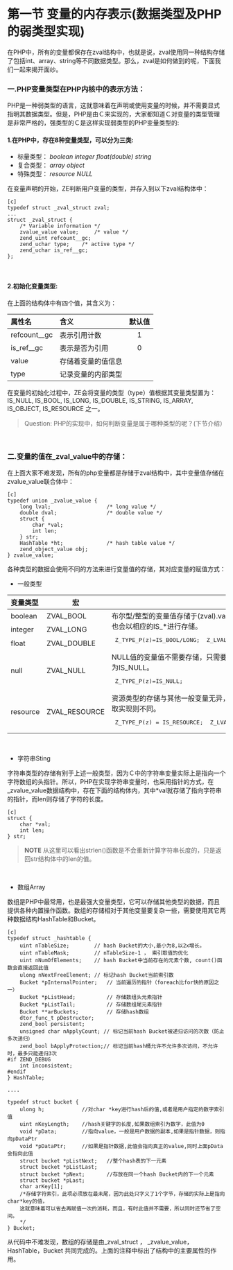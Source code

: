 # 第一节 变量的内存表示(数据类型及PHP的弱类型实现)

在PHP中，所有的变量都保存在zval结构中，也就是说，zval使用同一种结构存储了包括int、array、string等不同数据类型。那么，zval是如何做到的呢，下面我们一起来揭开面纱。

### 一.PHP变量类型在PHP内核中的表示方法：
PHP是一种弱类型的语言，这就意味着在声明或使用变量的时候，并不需要显式指明其数据类型。但是，PHP是由Ｃ来实现的，大家都知道Ｃ对变量的类型管理是非常严格的，强类型的Ｃ是这样实现弱类型的PHP变量类型的:
#### 1.在PHP中，存在8种变量类型，可以分为三类:
* 标量类型： *boolean*   *integer*   *float(double)*   *string*
* 复合类型： *array*   *object*
* 特殊类型： *resource*   *NULL*

在变量声明的开始，ZE判断用户变量的类型，并存入到以下zval结构体中：

	[c]
	typedef struct _zval_struct zval;
	...
	struct _zval_struct {
		/* Variable information */
		zvalue_value value;     /* value */
		zend_uint refcount__gc;
		zend_uchar type;    /* active type */
		zend_uchar is_ref__gc;
	};

<br />

#### 2.初始化变量类型:
在上面的结构体中有四个值，其含义为：

| 属性名  |  含义 | 默认值 |
|:------------|:------------|:----------------:|
|refcount__gc      |	表示引用计数|1 	|
|is_ref__gc	  | 表示是否为引用|0	|
|value 		  |	存储着变量的值信息			||
|type 		  |	记录变量的内部类型			||

在变量的初始化过程中，ZE会将变量的类型（type）值根据其变量类型置为：IS_NULL, IS_BOOL, IS_LONG, IS_DOUBLE, IS_STRING, IS_ARRAY, IS_OBJECT, IS_RESOURCE 之一。


>Question:  PHP的实现中，如何判断变量是属于哪种类型的呢？(下节介绍）

<br />

### 二.变量的值在_zval_value中的存储：

在上面大家不难发现，所有的php变量都是存储于zval结构中，其中变量值存储在zvalue_value联合体中：

	[c]
	typedef union _zvalue_value {
		long lval;                  /* long value */
		double dval;                /* double value */
		struct {
			char *val;
			int len;
		} str;
		HashTable *ht;              /* hash table value */
		zend_object_value obj;
	} zvalue_value;

	
各种类型的数据会使用不同的方法来进行变量值的存储，其对应变量的赋值方式：
	
* 一般类型

<table>
<thead>
<tr>
  <th align="left">变量类型</th>
  <th align="center">宏</th>
  <th align="left"></th>
</tr>
</thead>
<tbody>
<tr>
  <td align="left">boolean</td>
  <td align="left">ZVAL_BOOL</td>
  <td align="left" rowspan='3'>
	布尔型/整型的变量值存储于(zval).value.lval中,其类型也会以相应的IS_*进行存储。
	<pre class="c"> Z_TYPE_P(z)=IS_BOOL/LONG;  Z_LVAL_P(z)=((b)!=0); </pre>
</td>
</tr>
<tr>
  <td align="left">integer</td>
  <td align="left">ZVAL_LONG</td>
</tr>
<tr>
  <td align="left">float</td>
  <td align="left">ZVAL_DOUBLE</td>
</tr>
<tr>
  <td align="left">null</td>
  <td align="left">ZVAL_NULL</td>
  <td align="left" >
	NULL值的变量值不需要存储，只需要把(zval).type标为IS_NULL。
	<pre class="c"> Z_TYPE_P(z)=IS_NULL; </pre>
	</td>
</tr>
<tr>
  <td align="left">resource</td>
  <td align="left">ZVAL_RESOURCE</td>
  <td align="left" >
	资源类型的存储与其他一般变量无异，但其初始化及存取实现则不同。
	<pre class="c"> Z_TYPE_P(z) = IS_RESOURCE;  Z_LVAL_P(z) = l; </pre>
	</td>
</tr>
</tbody>
</table>

<br />

* 字符串Sting

字符串类型的存储有别于上述一般类型，因为Ｃ中的字符串变量实际上是指向一个字符数组的头指针。所以，PHP在实现字符串变量时，也采用指针的方式，在_zvalue_value数据结构中，存在下面的结构体内，其中*val就存储了指向字符串的指针，而len则存储了字符的长度。

	[c]
	struct {
		char *val;
		int len;
	} str;

>**NOTE**
> 从这里可以看出strlen()函数是不会重新计算字符串长度的，只是返回str结构体中的len的值。

<br />

* 数组Array

数组是PHP中最常用，也是最强大变量类型，它可以存储其他类型的数据，而且提供各种内置操作函数。数组的存储相对于其他变量要复杂一些，需要使用其它两种数据结构HashTable和Bucket。

	[c]
	typedef struct _hashtable { 
		uint nTableSize;    	// hash Bucket的大小,最小为8,以2x增长。
		uint nTableMask;		// nTableSize-1 ， 索引取值的优化
		uint nNumOfElements; 	// hash Bucket中当前存在的元素个数, count()函数会直接返回此值 
		ulong nNextFreeElement;	// 标记hash Bucket当前索引数
		Bucket *pInternalPointer;   // 当前遍历的指针（foreach比for快的原因之一）
		Bucket *pListHead;          // 存储数组头元素指针
		Bucket *pListTail;          // 存储数组尾元素指针
		Bucket **arBuckets;         // 存储hash数组
		dtor_func_t pDestructor;
		zend_bool persistent;
		unsigned char nApplyCount; // 标记当前hash Bucket被递归访问的次数（防止多次递归）
		zend_bool bApplyProtection;// 标记当前hash桶允许不允许多次访问，不允许时，最多只能递归3次
	#if ZEND_DEBUG
		int inconsistent;
	#endif
	} HashTable;

	....

	typedef struct bucket {
		ulong h;            //对char *key进行hash后的值,或者是用户指定的数字索引值
		uint nKeyLength;	//hash关键字的长度,如果数组索引为数字，此值为0
		void *pData;		//指向value，一般是用户数据的副本,如果是指针数据，则指向pDataPtr
		void *pDataPtr;		//如果是指针数据,此值会指向真正的value,同时上面pData会指向此值
		struct bucket *pListNext;	//整个hash表的下一元素
		struct bucket *pListLast;
		struct bucket *pNext;		//存放在同一个hash Bucket内的下一个元素
		struct bucket *pLast;
		char arKey[1]; 	
		/*存储字符索引，此项必须放在最未尾，因为此处只字义了1个字节，存储的实际上是指向char*key的值，
		这就意味着可以省去再赋值一次的消耗，而且，有时此值并不需要，所以同时还节省了空间。
		*/
	} Bucket;

从代码中不难发现，数组的存储是由_zval_struct ， _zvalue_value，HashTable，Bucket 共同完成的。上面的注释中标出了结构中的主要属性的作用。






	






